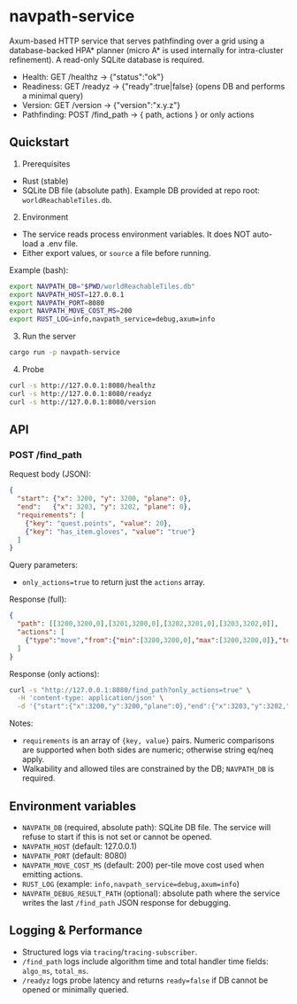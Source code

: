 # navpath-service

Axum-based HTTP service that serves pathfinding over a grid using a database-backed HPA* planner (micro A* is used internally for intra-cluster refinement). A read-only SQLite database is required.

- Health: GET /healthz → {"status":"ok"}
- Readiness: GET /readyz → {"ready":true|false} (opens DB and performs a minimal query)
- Version: GET /version → {"version":"x.y.z"}
- Pathfinding: POST /find_path → { path, actions } or only actions

## Quickstart

1) Prerequisites
- Rust (stable)
- SQLite DB file (absolute path). Example DB provided at repo root: `worldReachableTiles.db`.

2) Environment
- The service reads process environment variables. It does NOT auto-load a .env file.
- Either export values, or `source` a file before running.

Example (bash):
```bash
export NAVPATH_DB="$PWD/worldReachableTiles.db"
export NAVPATH_HOST=127.0.0.1
export NAVPATH_PORT=8080
export NAVPATH_MOVE_COST_MS=200
export RUST_LOG=info,navpath_service=debug,axum=info
```

3) Run the server
```bash
cargo run -p navpath-service
```

4) Probe
```bash
curl -s http://127.0.0.1:8080/healthz
curl -s http://127.0.0.1:8080/readyz
curl -s http://127.0.0.1:8080/version
```

## API

### POST /find_path
Request body (JSON):
```json
{
  "start": {"x": 3200, "y": 3200, "plane": 0},
  "end":   {"x": 3203, "y": 3202, "plane": 0},
  "requirements": [
    {"key": "quest.points", "value": 20},
    {"key": "has_item.gloves", "value": "true"}
  ]
}
```

Query parameters:
- `only_actions=true` to return just the `actions` array.

Response (full):
```json
{
  "path": [[3200,3200,0],[3201,3200,0],[3202,3201,0],[3203,3202,0]],
  "actions": [
    {"type":"move","from":{"min":[3200,3200,0],"max":[3200,3200,0]},"to":{"min":[3201,3200,0],"max":[3201,3200,0]},"cost_ms":200}
  ]
}
```

Response (only actions):
```bash
curl -s "http://127.0.0.1:8080/find_path?only_actions=true" \
  -H 'content-type: application/json' \
  -d '{"start":{"x":3200,"y":3200,"plane":0},"end":{"x":3203,"y":3202,"plane":0},"requirements":[]}'
```

Notes:
- `requirements` is an array of `{key, value}` pairs. Numeric comparisons are supported when both sides are numeric; otherwise string eq/neq apply.
- Walkability and allowed tiles are constrained by the DB; `NAVPATH_DB` is required.

## Environment variables
- `NAVPATH_DB` (required, absolute path): SQLite DB file. The service will refuse to start if this is not set or cannot be opened.
- `NAVPATH_HOST` (default: 127.0.0.1)
- `NAVPATH_PORT` (default: 8080)
- `NAVPATH_MOVE_COST_MS` (default: 200) per-tile move cost used when emitting actions.
- `RUST_LOG` (example: `info,navpath_service=debug,axum=info`)
- `NAVPATH_DEBUG_RESULT_PATH` (optional): absolute path where the service writes the last `/find_path` JSON response for debugging.

## Logging & Performance
- Structured logs via `tracing`/`tracing-subscriber`.
- `/find_path` logs include algorithm time and total handler time fields: `algo_ms`, `total_ms`.
- `/readyz` logs probe latency and returns `ready=false` if DB cannot be opened or minimally queried.
